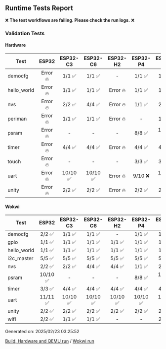 ## Runtime Tests Report

:x: **The test workflows are failing. Please check the run logs.** :x:

### Validation Tests

#### Hardware

Test|ESP32|ESP32-C3|ESP32-C6|ESP32-H2|ESP32-P4|ESP32-S2|ESP32-S3
-|:-:|:-:|:-:|:-:|:-:|:-:|:-:
democfg|Error :fire:|1/1 :white_check_mark:|1/1 :white_check_mark:|-|1/1 :white_check_mark:|1/1 :white_check_mark:|Error :fire:
hello_world|Error :fire:|1/1 :white_check_mark:|1/1 :white_check_mark:|Error :fire:|1/1 :white_check_mark:|1/1 :white_check_mark:|Error :fire:
nvs|Error :fire:|2/2 :white_check_mark:|4/4 :white_check_mark:|Error :fire:|1/1 :white_check_mark:|2/2 :white_check_mark:|Error :fire:
periman|Error :fire:|1/1 :white_check_mark:|1/1 :white_check_mark:|Error :fire:|-|1/1 :white_check_mark:|Error :fire:
psram|Error :fire:|-|-|-|8/8 :white_check_mark:|10/10 :white_check_mark:|Error :fire:
timer|Error :fire:|4/4 :white_check_mark:|4/4 :white_check_mark:|Error :fire:|4/4 :white_check_mark:|4/4 :white_check_mark:|Error :fire:
touch|Error :fire:|-|-|-|3/3 :white_check_mark:|3/3 :white_check_mark:|Error :fire:
uart|Error :fire:|10/10 :white_check_mark:|10/10 :white_check_mark:|Error :fire:|9/10 :x:|10/11 :x:|Error :fire:
unity|Error :fire:|2/2 :white_check_mark:|2/2 :white_check_mark:|Error :fire:|2/2 :white_check_mark:|2/2 :white_check_mark:|Error :fire:
#### Wokwi

Test|ESP32|ESP32-C3|ESP32-C6|ESP32-H2|ESP32-P4|ESP32-S2|ESP32-S3
-|:-:|:-:|:-:|:-:|:-:|:-:|:-:
democfg|2/2 :white_check_mark:|1/1 :white_check_mark:|1/1 :white_check_mark:|-|1/1 :white_check_mark:|1/1 :white_check_mark:|1/1 :white_check_mark:
gpio|1/1 :white_check_mark:|1/1 :white_check_mark:|1/1 :white_check_mark:|1/1 :white_check_mark:|1/1 :white_check_mark:|1/1 :white_check_mark:|1/1 :white_check_mark:
hello_world|1/1 :white_check_mark:|1/1 :white_check_mark:|1/1 :white_check_mark:|1/1 :white_check_mark:|1/1 :white_check_mark:|1/1 :white_check_mark:|1/1 :white_check_mark:
i2c_master|5/5 :white_check_mark:|5/5 :white_check_mark:|5/5 :white_check_mark:|5/5 :white_check_mark:|5/5 :white_check_mark:|5/5 :white_check_mark:|5/5 :white_check_mark:
nvs|2/2 :white_check_mark:|2/2 :white_check_mark:|4/4 :white_check_mark:|4/4 :white_check_mark:|1/1 :white_check_mark:|2/2 :white_check_mark:|3/3 :white_check_mark:
psram|10/10 :white_check_mark:|-|-|-|8/8 :white_check_mark:|10/10 :white_check_mark:|10/10 :white_check_mark:
timer|3/3 :white_check_mark:|4/4 :white_check_mark:|4/4 :white_check_mark:|4/4 :white_check_mark:|4/4 :white_check_mark:|4/4 :white_check_mark:|4/4 :white_check_mark:
uart|11/11 :white_check_mark:|10/10 :white_check_mark:|10/10 :white_check_mark:|10/10 :white_check_mark:|10/10 :white_check_mark:|10/10 :white_check_mark:|10/10 :white_check_mark:
unity|2/2 :white_check_mark:|2/2 :white_check_mark:|2/2 :white_check_mark:|2/2 :white_check_mark:|2/2 :white_check_mark:|2/2 :white_check_mark:|2/2 :white_check_mark:
wifi|2/2 :white_check_mark:|1/1 :white_check_mark:|1/1 :white_check_mark:|-|-|2/2 :white_check_mark:|3/3 :white_check_mark:


Generated on: 2025/02/23 03:25:52

[Build, Hardware and QEMU run](https://github.com/espressif/arduino-esp32/actions/runs/13478813706) / [Wokwi run](https://github.com/espressif/arduino-esp32/actions/runs/13479240998)

